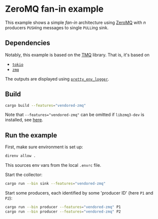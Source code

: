 # ZeroMQ fan-in example
This example shows a simple *fan-in* architecture using
[ZeroMQ](https://zeromq.org/) with *n* producers `PUSH`ing messages to
single `PULL`ing sink.

## Dependencies
Notably, this example is based on the [TMQ](https://crates.io/crates/tmq)
library. That is, it's based on
 - [`tokio`](https://github.com/tokio-rs/tokio)
 - [`zmq`](https://crates.io/crates/zmq)

The outputs are displayed using
[`pretty_env_logger`](https://crates.io/crates/pretty_env_logger).

## Build
```bash
cargo build --features="vendored-zmq"
```

Note that `--features="vendored-zmq"` can be omitted if `libzmq3-dev` is
installed, see [here](https://github.com/erickt/rust-zmq#installation).

## Run the example
First, make sure environment is set up:
```bash
direnv allow .
```
This sources env vars from the local `.envrc` file.

Start the collector:
```bash
cargo run --bin sink --features="vendored-zmq"
```

Start some producers, each identified by some 'producer ID' (here `P1`
and `P2`):
```bash
cargo run --bin producer --features="vendored-zmq" P1
cargo run --bin producer --features="vendored-zmq" P2
```

